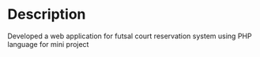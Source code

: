 # Description
Developed a web application for futsal court reservation system using PHP language for mini project

